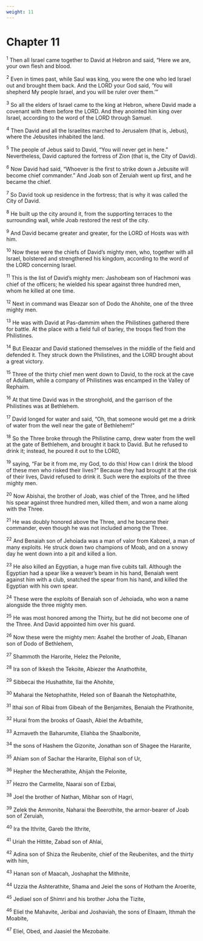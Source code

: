 ```yaml
---
weight: 11
---
```


# Chapter 11

<sup>1</sup> Then all Israel came together to David at Hebron and said, “Here we are, your own flesh and blood. 

<sup>2</sup> Even in times past, while Saul was king, you were the one who led Israel out and brought them back. And the LORD your God said, ‘You will shepherd My people Israel, and you will be ruler over them.’” 

<sup>3</sup> So all the elders of Israel came to the king at Hebron, where David made a covenant with them before the LORD. And they anointed him king over Israel, according to the word of the LORD through Samuel. 

<sup>4</sup> Then David and all the Israelites marched to Jerusalem (that is, Jebus), where the Jebusites inhabited the land. 

<sup>5</sup> The people of Jebus said to David, “You will never get in here.” Nevertheless, David captured the fortress of Zion (that is, the City of David). 

<sup>6</sup> Now David had said, “Whoever is the first to strike down a Jebusite will become chief commander.” And Joab son of Zeruiah went up first, and he became the chief. 

<sup>7</sup> So David took up residence in the fortress; that is why it was called the City of David. 

<sup>8</sup> He built up the city around it, from the supporting terraces to the surrounding wall, while Joab restored the rest of the city. 

<sup>9</sup> And David became greater and greater, for the LORD of Hosts was with him. 

<sup>10</sup> Now these were the chiefs of David’s mighty men, who, together with all Israel, bolstered and strengthened his kingdom, according to the word of the LORD concerning Israel. 

<sup>11</sup> This is the list of David’s mighty men: Jashobeam son of Hachmoni was chief of the officers; he wielded his spear against three hundred men, whom he killed at one time. 

<sup>12</sup> Next in command was Eleazar son of Dodo the Ahohite, one of the three mighty men. 

<sup>13</sup> He was with David at Pas-dammim when the Philistines gathered there for battle. At the place with a field full of barley, the troops fled from the Philistines. 

<sup>14</sup> But Eleazar and David stationed themselves in the middle of the field and defended it. They struck down the Philistines, and the LORD brought about a great victory. 

<sup>15</sup> Three of the thirty chief men went down to David, to the rock at the cave of Adullam, while a company of Philistines was encamped in the Valley of Rephaim. 

<sup>16</sup> At that time David was in the stronghold, and the garrison of the Philistines was at Bethlehem. 

<sup>17</sup> David longed for water and said, “Oh, that someone would get me a drink of water from the well near the gate of Bethlehem!” 

<sup>18</sup> So the Three broke through the Philistine camp, drew water from the well at the gate of Bethlehem, and brought it back to David. But he refused to drink it; instead, he poured it out to the LORD, 

<sup>19</sup> saying, “Far be it from me, my God, to do this! How can I drink the blood of these men who risked their lives?” Because they had brought it at the risk of their lives, David refused to drink it. Such were the exploits of the three mighty men. 

<sup>20</sup> Now Abishai, the brother of Joab, was chief of the Three, and he lifted his spear against three hundred men, killed them, and won a name along with the Three. 

<sup>21</sup> He was doubly honored above the Three, and he became their commander, even though he was not included among the Three. 

<sup>22</sup> And Benaiah son of Jehoiada was a man of valor from Kabzeel, a man of many exploits. He struck down two champions of Moab, and on a snowy day he went down into a pit and killed a lion. 

<sup>23</sup> He also killed an Egyptian, a huge man five cubits tall. Although the Egyptian had a spear like a weaver’s beam in his hand, Benaiah went against him with a club, snatched the spear from his hand, and killed the Egyptian with his own spear. 

<sup>24</sup> These were the exploits of Benaiah son of Jehoiada, who won a name alongside the three mighty men. 

<sup>25</sup> He was most honored among the Thirty, but he did not become one of the Three. And David appointed him over his guard. 

<sup>26</sup> Now these were the mighty men: Asahel the brother of Joab, Elhanan son of Dodo of Bethlehem, 

<sup>27</sup> Shammoth the Harorite, Helez the Pelonite, 

<sup>28</sup> Ira son of Ikkesh the Tekoite, Abiezer the Anathothite, 

<sup>29</sup> Sibbecai the Hushathite, Ilai the Ahohite, 

<sup>30</sup> Maharai the Netophathite, Heled son of Baanah the Netophathite, 

<sup>31</sup> Ithai son of Ribai from Gibeah of the Benjamites, Benaiah the Pirathonite, 

<sup>32</sup> Hurai from the brooks of Gaash, Abiel the Arbathite, 

<sup>33</sup> Azmaveth the Baharumite, Eliahba the Shaalbonite, 

<sup>34</sup> the sons of Hashem the Gizonite, Jonathan son of Shagee the Hararite, 

<sup>35</sup> Ahiam son of Sachar the Hararite, Eliphal son of Ur, 

<sup>36</sup> Hepher the Mecherathite, Ahijah the Pelonite, 

<sup>37</sup> Hezro the Carmelite, Naarai son of Ezbai, 

<sup>38</sup> Joel the brother of Nathan, Mibhar son of Hagri, 

<sup>39</sup> Zelek the Ammonite, Naharai the Beerothite, the armor-bearer of Joab son of Zeruiah, 

<sup>40</sup> Ira the Ithrite, Gareb the Ithrite, 

<sup>41</sup> Uriah the Hittite, Zabad son of Ahlai, 

<sup>42</sup> Adina son of Shiza the Reubenite, chief of the Reubenites, and the thirty with him, 

<sup>43</sup> Hanan son of Maacah, Joshaphat the Mithnite, 

<sup>44</sup> Uzzia the Ashterathite, Shama and Jeiel the sons of Hotham the Aroerite, 

<sup>45</sup> Jediael son of Shimri and his brother Joha the Tizite, 

<sup>46</sup> Eliel the Mahavite, Jeribai and Joshaviah, the sons of Elnaam, Ithmah the Moabite, 

<sup>47</sup> Eliel, Obed, and Jaasiel the Mezobaite. 


